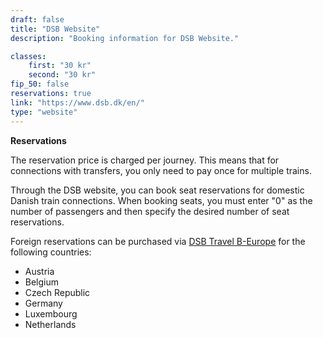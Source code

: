 ```yaml
---
draft: false
title: "DSB Website"
description: "Booking information for DSB Website."

classes:
    first: "30 kr"
    second: "30 kr"
fip_50: false
reservations: true
link: "https://www.dsb.dk/en/"
type: "website"
---
```


**Reservations**

The reservation price is charged per journey. This means that for connections with transfers, you only need to pay once for multiple trains.

Through the DSB website, you can book seat reservations for domestic Danish train connections. When booking seats, you must enter "0" as the number of passengers and then specify the desired number of seat reservations.

Foreign reservations can be purchased via [DSB Travel B-Europe](https://travel.b-europe.com/dsb-rail/en/reservation-only) for the following countries:

- Austria
- Belgium
- Czech Republic
- Germany
- Luxembourg
- Netherlands
